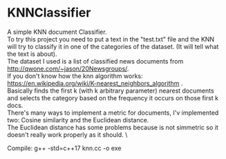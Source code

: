 # KNNClassifier
A simple KNN document Classifier. \
To try this project you need to put a text in the "test.txt" file and the KNN will try to classify it in one of the categories of the dataset. (It will tell what the text is about). \
The dataset I used is a list of classified news documents from http://qwone.com/~jason/20Newsgroups/. \
If you don't know how the knn algorithm works: https://en.wikipedia.org/wiki/K-nearest_neighbors_algorithm .\
Basically finds the first k (with k arbitrary parameter) nearest documents and selects the category based on the frequency it occurs on those first k docs. \
There's many ways to implement a metric for documents, I'v implemented two: Cosine similarity and the Euclidean distance. \
The Euclidean distance has some problems because is not simmetric so it doesn't really work properly as it should. \

Compile:
g++ -std=c++17 knn.cc -o exe
